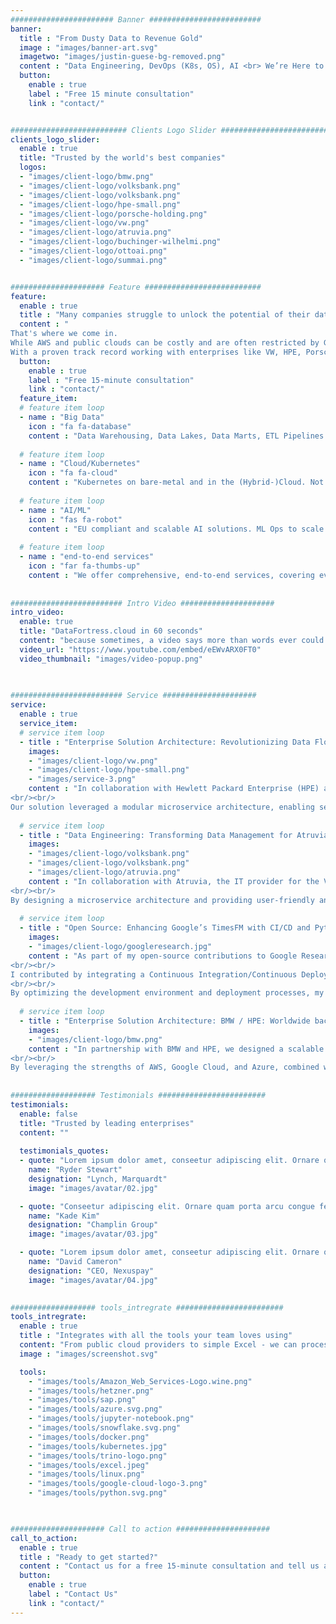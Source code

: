 ```yaml
---
####################### Banner #########################
banner:
  title : "From Dusty Data to Revenue Gold"
  image : "images/banner-art.svg"
  imagetwo: "images/justin-guese-bg-removed.png"
  content : "Data Engineering, DevOps (K8s, OS), AI <br> We’re Here to Help"
  button:
    enable : true
    label : "Free 15 minute consultation"
    link : "contact/"


########################## Clients Logo Slider #########################
clients_logo_slider:
  enable : true
  title: "Trusted by the world's best companies"
  logos:
  - "images/client-logo/bmw.png"
  - "images/client-logo/volksbank.png"
  - "images/client-logo/volksbank.png"
  - "images/client-logo/hpe-small.png"
  - "images/client-logo/porsche-holding.png"
  - "images/client-logo/vw.png"
  - "images/client-logo/atruvia.png"
  - "images/client-logo/buchinger-wilhelmi.png"
  - "images/client-logo/ottoai.png"
  - "images/client-logo/summai.png"


##################### Feature ##########################
feature:
  enable : true
  title : "Many companies struggle to unlock the potential of their data"
  content : "
That's where we come in.
While AWS and public clouds can be costly and are often restricted by German finance and healthcare regulations, we offer secure Kubernetes hosting solutions.
With a proven track record working with enterprises like VW, HPE, Porsche, and major banks, we can transform your data into valuable revenue."
  button:
    enable : true
    label : "Free 15-minute consultation"
    link : "contact/"
  feature_item:
  # feature item loop
  - name : "Big Data"
    icon : "fa fa-database"
    content : "Data Warehousing, Data Lakes, Data Marts, ETL Pipelines and Trino/Hadoop. We can ingest and process any data!"
    
  # feature item loop
  - name : "Cloud/Kubernetes"
    icon : "fa fa-cloud"
    content : "Kubernetes on bare-metal and in the (Hybrid-)Cloud. Not sure which to choose? Give us a call!"
    
  # feature item loop
  - name : "AI/ML"
    icon : "fas fa-robot"
    content : "EU compliant and scalable AI solutions. ML Ops to scale your AI workloads."
    
  # feature item loop
  - name : "end-to-end services"
    icon : "far fa-thumbs-up"
    content : "We offer comprehensive, end-to-end services, covering everything from consulting and architecture to programming."
      
      
######################### Intro Video #####################
intro_video:
  enable: true
  title: "DataFortress.cloud in 60 seconds"
  content: "because sometimes, a video says more than words ever could."
  video_url: "https://www.youtube.com/embed/eEWvARX0FT0"
  video_thumbnail: "images/video-popup.png"

      
      
######################### Service #####################
service:
  enable : true
  service_item:
  # service item loop
  - title : "Enterprise Solution Architecture: Revolutionizing Data Flow in VW’s Sampling Process with HPE"
    images:
    - "images/client-logo/vw.png"
    - "images/client-logo/hpe-small.png"
    - "images/service-3.png"
    content : "In collaboration with Hewlett Packard Enterprise (HPE) and Volkswagen (VW), we engineered a cutting-edge solution architecture that transformed VW’s enterprise material sampling process. By integrating a SaaS platform into VW’s complex system architecture, we significantly increased the speed-to-market of new vehicle models while streamlining the entire sampling workflow.
<br/><br/>
Our solution leveraged a modular microservice architecture, enabling secure, compliant data transfer between diverse VW systems and the new platform. The result? A remarkable 64% reduction in sampling time and error rates, all while meeting VW and VDA compliance standards. This project showcases our expertise in tackling technological challenges, improving efficiency, and delivering impactful solutions for global leaders like VW."
      
  # service item loop
  - title : "Data Engineering: Transforming Data Management for Atruvia and Volksbank"
    images:
    - "images/client-logo/volksbank.png"
    - "images/client-logo/volksbank.png"
    - "images/client-logo/atruvia.png"
    content : "In collaboration with Atruvia, the IT provider for the Volksbank, we replaced an expensive Hadoop-based infrastructure with a modern, open-source data warehouse. Built on Trino and S3 autoscaling clusters, this BaFin-compliant architecture handles vast amounts of finance data from millions of customers while delivering exceptional performance at a reduced cost.
<br/><br/>
By designing a microservice architecture and providing user-friendly analytics environments, we empowered Atruvia’s teams to seamlessly analyze large datasets without complex configurations. Our solution not only enhanced scalability and data performance but also ensured regulatory compliance, positioning Atruvia for future growth. This project showcases our ability to deliver innovative, cost-efficient data architectures that meet the highest industry standards."
      
  # service item loop
  - title : "Open Source: Enhancing Google’s TimesFM with CI/CD and Python Poetry"
    images:
    - "images/client-logo/googleresearch.jpg"
    content : "As part of my open-source contributions to Google Research’s TimesFM project, I implemented key improvements that streamlined the development process and enhanced user accessibility. TimesFM, a cutting-edge forecasting model pre-trained on 100 billion real-world time points, offers impressive zero-shot performance for time-series forecasting across industries like retail, finance, and healthcare. Despite its robust capabilities, the project needed improvements in deployment and dependency management to maximize its impact.
<br/><br/>
I contributed by integrating a Continuous Integration/Continuous Deployment (CI/CD) pipeline using GitHub Actions, automating testing and deployment workflows, and ensuring consistent code quality. Additionally, I implemented Python Poetry for seamless dependency management, simplifying installation and enhancing reproducibility. These enhancements lowered the barrier for new users and developers, improved productivity, and fostered better collaboration, allowing TimesFM to remain at the forefront of time-series forecasting innovation.
<br/><br/>
By optimizing the development environment and deployment processes, my contributions have ensured that TimesFM can continue to deliver powerful forecasting capabilities with greater efficiency and ease."
      
  # service item loop
  - title : "Enterprise Solution Architecture: BMW / HPE: Worldwide backup solution for VMs"
    images:
    - "images/client-logo/bmw.png"
    content : "In partnership with BMW and HPE, we designed a scalable and cost-efficient global backup solution to support BMW’s extensive virtual machine (VM) systems and file sharing infrastructure. Faced with the challenge of managing hundreds of petabytes of data across a worldwide network, we developed a hybrid strategy that seamlessly integrated cloud storage providers with on-premises HPE deduplication servers.
<br/><br/>
By leveraging the strengths of AWS, Google Cloud, and Azure, combined with HPE’s advanced deduplication technology, we overcame bandwidth limitations and significantly reduced storage costs. Our solution ensured data reliability through multi-cloud redundancy and allowed for scalable growth in line with BMW’s future needs. This project highlights our expertise in architecting global data backup systems that deliver robust performance, cost-efficiency, and long-term sustainability."
       
       
################### Testimonials ########################
testimonials:
  enable: false
  title: "Trusted by leading enterprises"
  content: ""
  
  testimonials_quotes:
  - quote: "Lorem ipsum dolor amet, conseetur adipiscing elit. Ornare quam porta arcu congue felis volutpat. Vitae lectudbfs dolor faucibus"
    name: "Ryder Stewart"
    designation: "Lynch, Marquardt"
    image: "images/avatar/02.jpg"

  - quote: "Conseetur adipiscing elit. Ornare quam porta arcu congue felis volutpat. Vitae lectudbfs pellentesque vitae dolor faucibus"
    name: "Kade Kim"
    designation: "Champlin Group"
    image: "images/avatar/03.jpg"

  - quote: "Lorem ipsum dolor amet, conseetur adipiscing elit. Ornare quam porta arcu congue felis volutpat. Vitae lectudbfs pellentesque vitae dolor"
    name: "David Cameron"
    designation: "CEO, Nexuspay"
    image: "images/avatar/04.jpg"
        

################### tools_intregrate ########################
tools_intregrate:
  enable : true
  title : "Integrates with all the tools your team loves using"
  content: "From public cloud providers to simple Excel - we can process and integrate any data source."
  image : "images/screenshot.svg"

  tools:
    - "images/tools/Amazon_Web_Services-Logo.wine.png"
    - "images/tools/hetzner.png"
    - "images/tools/sap.png"
    - "images/tools/azure.svg.png"
    - "images/tools/jupyter-notebook.png"
    - "images/tools/snowflake.svg.png"
    - "images/tools/docker.png"
    - "images/tools/kubernetes.jpg"
    - "images/tools/trino-logo.png"
    - "images/tools/excel.jpeg"
    - "images/tools/linux.png"
    - "images/tools/google-cloud-logo-3.png"
    - "images/tools/python.svg.png"

  

##################### Call to action #####################
call_to_action:
  enable : true
  title : "Ready to get started?"
  content : "Contact us for a free 15-minute consultation and tell us about your data/cloud challenges."
  button:
    enable : true
    label : "Contact Us"
    link : "contact/"
---
```

